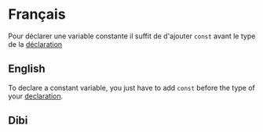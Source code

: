 # Français
Pour déclarer une variable constante il suffit de d'ajouter `const` avant le type de la [déclaration](./Déclaration_variables)


## English
To declare a constant variable, you just have to add `const` before the type of your [declaration](./Déclaration_variables).


## Dibi

